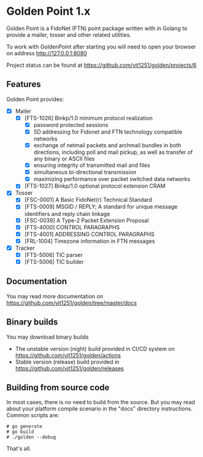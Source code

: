 # Golden Point 1.x

Golden Point is a FidoNet (FTN) point package written with in Golang to provide a mailer, tosser and other related utilities.

To work with GoldenPoint after starting you will need to open your browser on address http://127.0.0.1:8080

Project status can be found at https://github.com/vit1251/golden/projects/6

## Features

Golden Point provides:

 - [x] Mailer
   - [x] [FTS-1026] Binkp/1.0 minimum protocol realization
     - [x] password protected sessions
     - [x] 5D addressing for Fidonet and FTN technology compatible networks
     - [x] exchange of netmail packets and archmail bundles in both
           directions, including poll and mail pickup, as well as transfer
           of any binary or ASCII files
     - [x] ensuring integrity of transmitted mail and files
     - [x] simultaneous bi-directional transmission
     - [x] maximizing performance over packet switched data networks
   - [x] [FTS-1027] Binkp/1.0 optional protocol extension CRAM
 - [x] Tosser
   - [x] [FSC-0001] A Basic FidoNet(r) Technical Standard
   - [x] [FTS-0009] MSGID / REPLY; A standard for unique message identifiers and reply chain linkage
   - [x] [FSC-0039] A Type-2 Packet Extension Proposal 
   - [x] [FTS-4000] CONTROL PARAGRAPHS
   - [x] [FTS-4001] ADDRESSING CONTROL PARAGRAPHS
   - [x] [FRL-1004] Timezone information in FTN messages
 - [x] Tracker
   - [x] [FTS-5006] TIC parser
   - [x] [FTS-5006] TIC builder

## Documentation

You may read more documentation on https://github.com/vit1251/golden/tree/master/docs

## Binary builds

You may download binary builds

 - The unstable version (night) build provided in CI/CD system on https://github.com/vit1251/golden/actions
 - Stable version (release) build provided in https://github.com/vit1251/golden/releases

## Building from source code

In most cases, there is no need to build from the source. But you may read about your platform compile
scenario in the "docs" directory instructions. Common scripts are:

    # go generate
    # go build
    # ./golden --debug

That's all.
